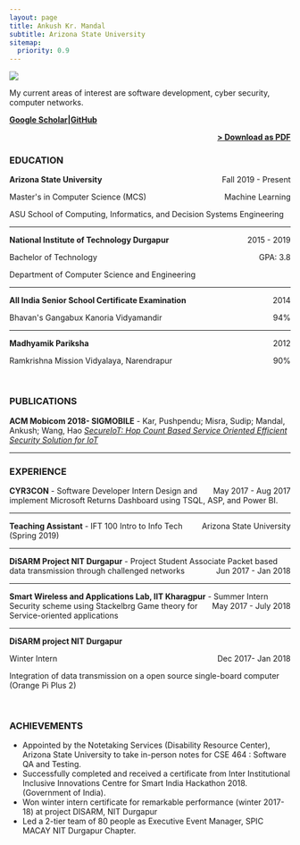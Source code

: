 ```yaml
---
layout: page
title: Ankush Kr. Mandal
subtitle: Arizona State University
sitemap:
  priority: 0.9
---
```


<img src="{{ '/assets/img/dp.jpg' | prepend: site.baseurl }}" id="about-img">

<div id="describe-text">
    <p>My current areas of interest are software development, cyber security, computer networks.</p>
	<p><strong><a target="_blank" href="https://scholar.google.co.in/citations?user=5kBZSVkAAAAJ&hl=en">Google Scholar</a>|<a target="_blank" href="https://github.com/Ankush1529">GitHub</a></strong></p>
</div>

<span style="float: right; "><a href="{{ '/assets/resume.pdf' | prepend: site.baseurl }}"><strong>> Download as PDF</strong></a> </span>
<br>

### EDUCATION

**Arizona State University** <span style="float: right; ">Fall 2019 - Present</span>  

Master's in Computer Science (MCS) <span style="float: right; ">Machine Learning</span>

ASU School of Computing, Informatics, and Decision Systems Engineering

<hr>

**National Institute of Technology Durgapur** <span style="float: right; ">2015 - 2019</span>  

Bachelor of Technology <span style="float: right; ">GPA: 3.8</span>

Department of Computer Science and Engineering

<hr>
 
**All India Senior School Certificate Examination** <span style="float: right; ">2014</span>  

Bhavan's Gangabux Kanoria Vidyamandir <span style="float: right; ">94%</span>

<hr>

**Madhyamik Pariksha** <span style="float: right; ">2012</span>  

Ramkrishna Mission Vidyalaya, Narendrapur <span style="float: right; ">90%</span>

<br>


### PUBLICATIONS

**ACM Mobicom 2018- SIGMOBILE** - Kar, Pushpendu; Misra, Sudip; Mandal, Ankush; Wang, Hao *[SecureIoT: Hop Count Based Service Oriented Efficient Security Solution for IoT](https://dl.acm.org/doi/abs/10.1145/3243318.3243323)*
<hr>


### EXPERIENCE

**CYR3CON** - Software Developer Intern <span style="float: right; ">May 2017 - Aug 2017</span>
Design and implement Microsoft Returns Dashboard using TSQL, ASP, and Power BI.
<hr>

**Teaching Assistant** -  <span style="float: right; ">Arizona State University</span>
IFT 100 Intro to Info Tech (Spring 2019)
<hr>

**DiSARM Project NIT Durgapur** - Project Student Associate <span style="float: right; ">Jun 2017 - Jan 2018</span>
Packet based data transmission through challenged networks
<hr>

**Smart Wireless and Applications Lab, IIT Kharagpur** - Summer Intern <span style="float: right; ">May 2017 - July 2018</span>
Security scheme using Stackelbrg Game theory for Service-oriented applications
<hr>

**DiSARM project NIT Durgapur**

Winter Intern <span style="float: right; ">Dec 2017- Jan 2018</span>

Integration of data transmission on a open source single-board computer (Orange Pi Plus 2)

<br>

<!-- ### PROJECTS
**Title** - Description - Place <span style="float: right; ">Time span</span>  
Pellentesque euismod odio nec mollis rutrum. Nulla facilisi. In hac habitasse platea dictumst. Etiam facilisis velit velit, id dapibus lacus bibendum nec. Proin euismod tortor non nunc luctus, ut varius mauris tristique.  

**Title** - Description - Place <span style="float: right; ">Time span</span>  
Pellentesque euismod odio nec mollis rutrum. Nulla facilisi. In hac habitasse platea dictumst. Etiam facilisis velit velit, id dapibus lacus bibendum nec. Proin euismod tortor non nunc luctus, ut varius mauris tristique.  

**Title** - Description - Place <span style="float: right; ">Time span</span>  
Pellentesque euismod odio nec mollis rutrum. Nulla facilisi. In hac habitasse platea dictumst. Etiam facilisis velit velit, id dapibus lacus bibendum nec. Proin euismod tortor non nunc luctus, ut varius mauris tristique.  
 -->

### ACHIEVEMENTS

- Appointed by the Notetaking Services (Disability Resource Center), Arizona State University to take in-person notes for CSE 464 : Software QA and Testing.
- Successfully completed and received a certificate from Inter Institutional Inclusive Innovations Centre for Smart India Hackathon 2018. (Government of India).
- Won winter intern certificate for remarkable performance (winter 2017-18) at project DISARM, NIT Durgapur
- Led a 2-tier team of 80 people as Executive Event Manager, SPIC MACAY NIT Durgapur Chapter.
